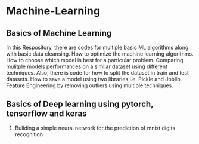 # Machine-Learning

## Basics of Machine Learning
 In this Respository, there are codes for multiple basic ML algorithms along with basic data cleansing.
 How to optimize the machine learning algorithms.
 How to choose which model is best for a particular problem.
 Comparing mulitple models performances on a similar dataset using different techniques.
 Also, there is code for how to split the dataset in train and test datasets. 
 How to save a model using two libraries i.e. Pickle and Joblib. 
 Feature Engineering by removing outliers using multiple techniques.

 ## Basics of Deep learning using pytorch, tensorflow and keras
 1. Buliding a simple neural network for the prediction of mnist digits recognition
